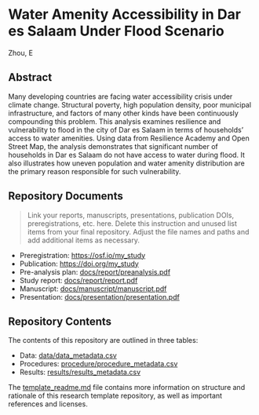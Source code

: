 # Water Amenity Accessibility in Dar es Salaam Under Flood Scenario

Zhou, E

## Abstract

Many developing countries are facing water accessibility crisis under climate change. Structural poverty, high population density, poor municipal infrastructure, and factors of many other kinds have been continuously compounding this problem. This analysis examines resilience and vulnerability to flood in the city of Dar es Salaam in terms of households’ access to water amenities. Using data from Resilience Academy and Open Street Map, the analysis demonstrates that significant number of households in Dar es Salaam do not have access to water during flood. It also illustrates how uneven population and water amenity distribution are the primary reason responsible for such vulnerability.

## Repository Documents

> Link your reports, manuscripts, presentations, publication DOIs, preregistrations, etc. here. Delete this instruction and unused list items from your final repository. Adjust the file names and paths and add additional items as necessary.

- Preregistration: https://osf.io/my_study
- Publication: https://doi.org/my_study
- Pre-analysis plan: [docs/report/preanalysis.pdf](docs/report/preanalysis.pdf)
- Study report: [docs/report/report.pdf](docs/report/report.pdf)
- Manuscript: [docs/manuscript/manuscript.pdf](docs/manuscript/manuscript.pdf)
- Presentation: [docs/presentation/presentation.pdf](docs/presentation/presentation.pdf)

## Repository Contents

The contents of this repository are outlined in three tables:
- Data: [data/data_metadata.csv](data/data_metadata.csv)
- Procedures: [procedure/procedure_metadata.csv](procedure/procedure_metadata.csv)
- Results: [results/results_metadata.csv](results/results_metadata.csv)

The [template_readme.md](template_readme.md) file contains more information on structure and rationale of this research template repository, as well as important references and licenses.
